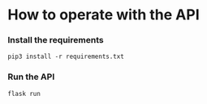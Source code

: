 # How to operate with the API
### Install the requirements
```shell
pip3 install -r requirements.txt
```
### Run the API
```shell
flask run
```
